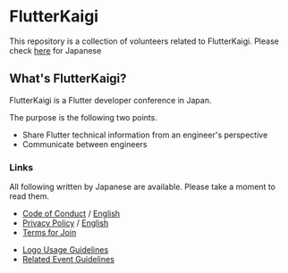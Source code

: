 # FlutterKaigi

This repository is a collection of volunteers related to FlutterKaigi. Please check [here](./README.ja.html) for Japanese

## What's FlutterKaigi?

FlutterKaigi is a Flutter developer conference in Japan.

The purpose is the following two points.

- Share Flutter technical information from an engineer's perspective
- Communicate between engineers

### Links

All following written by Japanese are available. Please take a moment to read them.

- [Code of Conduct](./Code-of-Conduct.ja.html) / [English](./Code-of-Conduct.html)
- [Privacy Policy](./Privacy-Policy.ja.html) / [English](./Privacy-Policy.html)
- [Terms for Join](./Terms-for-Join.ja.html)
<!-- - [Precautions for Recording](./Precautions-for-Recording.ja.html) -->
- [Logo Usage Guidelines](./Logo-Guidelines.ja.html)
- [Related Event Guidelines](./Event-Guidelines.ja.html)